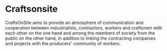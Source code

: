 # Craftsonsite
CraftsOnSite aims to provide an atmosphere of communication and cooperation between industrialists, contractors, workers and craftsmen with each other on the one hand and among the members of society from the public on the other hand, in addition to linking the contracting companies and projects with the producers' community of workers.
